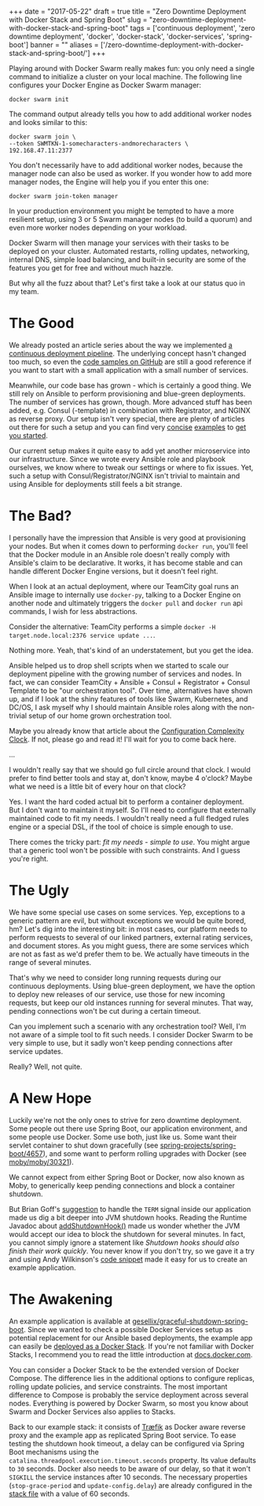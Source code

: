 
+++
date = "2017-05-22"
draft = true
title = "Zero Downtime Deployment with Docker Stack and Spring Boot"
slug = "zero-downtime-deployment-with-docker-stack-and-spring-boot"
tags = ['continuous deployment', 'zero downtime deployment', 'docker', 'docker-stack', 'docker-services', 'spring-boot']
banner = ""
aliases = ['/zero-downtime-deployment-with-docker-stack-and-spring-boot/']
+++

Playing around with Docker Swarm really makes fun: you only need a single command
to initialize a cluster on your local machine. The following line configures your Docker Engine
as Docker Swarm manager:

    docker swarm init

The command output already tells you how to add additional worker nodes and looks similar to this:

    docker swarm join \
    --token SWMTKN-1-somecharacters-andmorecharacters \
    192.168.47.11:2377

You don't necessarily have to add additional worker nodes, because the manager node can also be used as worker.
If you wonder how to add more manager nodes, the Engine will help you if you enter this one:

    docker swarm join-token manager

In your production environment you might be tempted to have a more resilient setup, using
3 or 5 Swarm manager nodes (to build a quorum) and even more worker nodes depending on your workload.

Docker Swarm will then manage your services with their tasks to be deployed on your cluster. Automated
restarts, rolling updates, networking, internal DNS, simple load balancing, and built-in security
are some of the features you get for free and without much hazzle.

But why all the fuzz about that? Let's first take a look at our status quo in my team.

# The Good

We already posted an article series about the way we implemented [a continuous deployment pipeline](http://tech.europace.de/a-continuous-deployment-pipeline-with-gradle-and-docker/).
The underlying concept hasn't changed too much, so even the [code samples on GitHub](https://github.com/gesellix/pipeline-with-gradle-and-docker)
are still a good reference if you want to start with a small application with a small number of services.

Meanwhile, our code base has grown - which is certainly a good thing. We still rely on Ansible to perform
provisioning and blue-green deployments. The number of services has grown, though. More advanced stuff has been added,
e.g. Consul (-template) in combination with Registrator, and NGINX as reverse proxy. Our setup isn't very
special, there are plenty of articles out there for such a setup and you can find very
[concise](https://github.com/shcoderAlex/docker-consul-registrator-nginx-proxy) [examples](https://github.com/ziyasal-archive/confroxy)
to [get you started](https://github.com/avthart/docker-consul-template/blob/master/examples/examples.md).

Our current setup makes it quite easy to add yet another microservice into our infrastructure. Since we
wrote every Ansible role and playbook ourselves, we know where to tweak our settings or where to fix
issues. Yet, such a setup with Consul/Registrator/NGINX isn't trivial to maintain and using Ansible
for deployments still feels a bit strange.

# The Bad?

I personally have the impression that Ansible is very good at provisioning your nodes. But when it
comes down to performing `docker run`, you'll feel that the Docker module in an Ansible role doesn't really
comply with Ansible's claim to be declarative. It works, it has become stable and can handle different
Docker Engine versions, but it doesn't feel right.

When I look at an actual deployment, where our TeamCity goal runs an Ansible image to internally use `docker-py`,
talking to a Docker Engine on another node and ultimately triggers the `docker pull` and `docker run` api commands,
I wish for less abstractions.

Consider the alternative: TeamCity performs a simple `docker -H target.node.local:2376 service update ...`.

Nothing more. Yeah, that's kind of an understatement, but you get the idea.

Ansible helped us to drop shell scripts when we started to scale our deployment pipeline with the growing number
of services and nodes. In fact, we can consider TeamCity + Ansible + Consul + Registrator + Consul Template to be
"our orchestration tool". Over time, alternatives have shown up, and if I look at the shiny features
of tools like Swarm, Kubernetes, and DC/OS, I ask myself why I should maintain Ansible roles along with
the non-trivial setup of our home grown orchestration tool.

Maybe you already know that article about the [Configuration Complexity Clock](http://mikehadlow.blogspot.de/2012/05/configuration-complexity-clock.html).
If not, please go and read it! I'll wait for you to come back here.

...

I wouldn't really say that we should go full circle around that clock. I would prefer to find better tools
and stay at, don't know, maybe 4 o'clock? Maybe what we need is a little bit of every hour on that clock?

Yes. I want the hard coded actual bit to perform a container deployment. But I don't want to maintain it myself.
So I'll need to configure that externally maintained code to fit my needs. I wouldn't really need a full fledged
rules engine or a special DSL, if the tool of choice is simple enough to use.

There comes the tricky part: _fit my needs - simple to use_. You might argue that a generic tool won't be possible
with such constraints. And I guess you're right.

# The Ugly

We have some special use cases on some services. Yep, exceptions to a generic pattern are evil, but without exceptions
we would be quite bored, hm? Let's dig into the interesting bit: in most cases, our platform needs to perform requests
to several of our linked partners, external rating services, and document stores. As you might guess, there are
some services which are not as fast as we'd prefer them to be. We actually have timeouts in the range of several minutes.

That's why we need to consider long running requests during our continuous deployments. Using blue-green deployment,
we have the option to deploy new releases of our service, use those for new incoming requests, but keep our old
instances running for several minutes. That way, pending connections won't be cut during a certain timeout.

Can you implement such a scenario with any orchestration tool? Well, I'm not aware of a simple tool to fit such needs.
I consider Docker Swarm to be very simple to use, but it sadly won't keep pending connections after service updates.

Really? Well, not quite.

# A New Hope

Luckily we're not the only ones to strive for zero downtime deployment. Some people out there use Spring Boot,
our application environment, and some people use Docker. Some use both, just like us. Some want their servlet
container to shut down gracefully (see [spring-projects/spring-boot/4657](https://github.com/spring-projects/spring-boot/issues/4657)),
and some want to perform rolling upgrades with Docker (see [moby/moby/30321](https://github.com/moby/moby/issues/30321)).

We cannot expect from either Spring Boot or Docker, now also known as Moby, to generically keep pending connections
and block a container shutdown. 

But Brian Goff's [suggestion](https://github.com/moby/moby/issues/30321#issuecomment-296261856) to handle the `TERM` signal
inside our application made us dig a bit deeper into JVM shutdown hooks.
Reading the Runtime Javadoc about [addShutdownHook()](https://docs.oracle.com/javase/8/docs/api/java/lang/Runtime.html#addShutdownHook-java.lang.Thread-)
made us wonder whether the JVM would accept our idea to block the shutdown for several minutes. In fact, you cannot simply ignore
a statement like _Shutdown hooks should also finish their work quickly_. You never know if you don't try, so we gave
it a try and using Andy Wilkinson's [code snippet](https://github.com/spring-projects/spring-boot/issues/4657#issuecomment-161354811)
made it easy for us to create an example application.

# The Awakening 

An example application is available at [gesellix/graceful-shutdown-spring-boot](https://github.com/gesellix/graceful-shutdown-spring-boot).
Since we wanted to check a possible Docker Services setup as potential replacement for our Ansible based deployments,
the example app can easily be [deployed as a Docker Stack](https://github.com/gesellix/graceful-shutdown-spring-boot#docker-stackservice).
If you're not familiar with Docker Stacks, I recommend you to read the little introduction at [docs.docker.com](https://docs.docker.com/engine/swarm/stack-deploy/).

You can consider a Docker Stack to be the extended version of Docker Compose. The difference lies in the additional options
to configure replicas, rolling update policies, and service constraints. The most important difference to Compose is probably
the service deployment across several nodes. Everything is powered by Docker Swarm, so most you know about Swarm and Docker Services
also applies to Stacks.

Back to our example stack: it consists of [Træfik](https://traefik.io/) as Docker aware reverse proxy and the example app as replicated Spring Boot service.
To ease testing the shutdown hook timeout, a delay can be configured via Spring Boot mechanisms using the `catalina.threadpool.execution.timeout.seconds`
property. Its value defaults to `30` seconds. Docker also needs to be aware of our delay, so that it won't `SIGKILL` the service
instances after 10 seconds. The necessary properties (`stop-grace-period` and `update-config.delay`) are already configured
in the [stack file](https://github.com/gesellix/graceful-shutdown-spring-boot/blob/825b56761c217dcf607f39f4c799b4414eb3a4fe/stack.yml) with a value of 60 seconds. 
